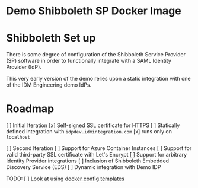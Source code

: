 # Demo Shibboleth SP Docker Image

# Shibboleth Set up

There is some degree of configuration of the Shibboleth Service Provider (SP) software in order to functionally integrate with a SAML Identity Provider (IdP).

This very early version of the demo relies upon a static integration with one of the IDM Engineering demo IdPs. 

# Roadmap

[ ] Initial Iteration
    [x] Self-signed SSL certificate for HTTPS
    [ ] Statically defined integration with `idpdev.idmintegration.com`
    [x] runs only on `localhost`

[ ] Second Iteration
    [ ] Support for Azure Container Instances
    [ ] Support for valid third-party SSL certificate with Let's Encrypt
    [ ] Support for arbitrary Identity Provider integrations
    [ ] Inclusion of Shibboleth Embedded Discovery Service (EDS)
    [ ] Dynamic integration with Demo IDP

TODO:
[ ] Look at using [docker config templates](https://docs.docker.com/engine/swarm/configs/)